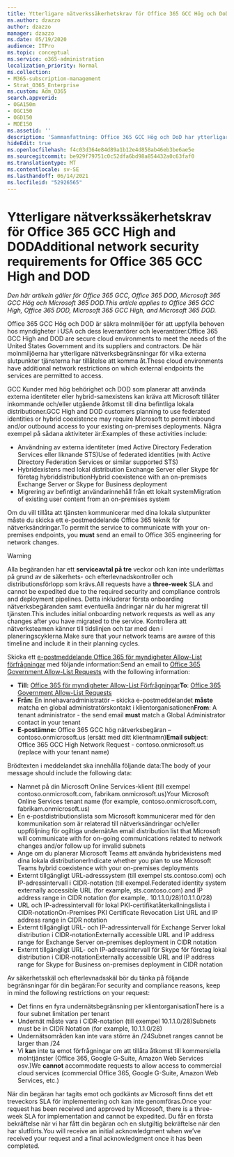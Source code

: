 ```yaml
---
title: Ytterligare nätverkssäkerhetskrav för Office 365 GCC Hög och DoD
ms.author: dzazzo
author: dzazzo
manager: dzazzo
ms.date: 05/19/2020
audience: ITPro
ms.topic: conceptual
ms.service: o365-administration
localization_priority: Normal
ms.collection:
- M365-subscription-management
- Strat_O365_Enterprise
ms.custom: Adm_O365
search.appverid:
- OGA150m
- OGC150
- OGD150
- MOE150
ms.assetid: ''
description: 'Sammanfattning: Office 365 GCC Hög och DoD har ytterligare nätverksäkerhetskrav'
hideEdit: true
ms.openlocfilehash: f4c03d364e84d89a1b12e4d858ab46eb3be6ae5e
ms.sourcegitcommit: be929f79751c0c52dfa6bd98a854432a0c63faf0
ms.translationtype: MT
ms.contentlocale: sv-SE
ms.lasthandoff: 06/14/2021
ms.locfileid: "52926565"
---
```

# <a name="additional-network-security-requirements-for-office-365-gcc-high-and-dod"></a><span data-ttu-id="37bd2-103">Ytterligare nätverkssäkerhetskrav för Office 365 GCC High and DOD</span><span class="sxs-lookup"><span data-stu-id="37bd2-103">Additional network security requirements for Office 365 GCC High and DOD</span></span>

<span data-ttu-id="37bd2-104">*Den här artikeln gäller för Office 365 GCC, Office 365 DOD, Microsoft 365 GCC Hög och Microsoft 365 DOD.*</span><span class="sxs-lookup"><span data-stu-id="37bd2-104">*This article applies to Office 365 GCC High, Office 365 DOD, Microsoft 365 GCC High, and Microsoft 365 DOD.*</span></span>

<span data-ttu-id="37bd2-105">Office 365 GCC Hög och DOD är säkra molnmiljöer för att uppfylla behoven hos myndigheter i USA och dess leverantörer och leverantörer.</span><span class="sxs-lookup"><span data-stu-id="37bd2-105">Office 365 GCC High and DOD are secure cloud environments to meet the needs of the United States Government and its suppliers and contractors.</span></span>  <span data-ttu-id="37bd2-106">De här molnmiljöerna har ytterligare nätverksbegränsningar för vilka externa slutpunkter tjänsterna har tillåtelse att komma åt.</span><span class="sxs-lookup"><span data-stu-id="37bd2-106">These cloud environments have additional network restrictions on which external endpoints the services are permitted to access.</span></span>

<span data-ttu-id="37bd2-107">GCC Kunder med hög behörighet och DOD som planerar att använda externa identiteter eller hybrid-samexistens kan kräva att Microsoft tillåter inkommande och/eller utgående åtkomst till dina befintliga lokala distributioner.</span><span class="sxs-lookup"><span data-stu-id="37bd2-107">GCC High and DOD customers planning to use federated identities or hybrid coexistence may require Microsoft to permit inbound and/or outbound access to your existing on-premises deployments.</span></span>  <span data-ttu-id="37bd2-108">Några exempel på sådana aktiviteter är:</span><span class="sxs-lookup"><span data-stu-id="37bd2-108">Examples of these activities include:</span></span>

* <span data-ttu-id="37bd2-109">Användning av externa identiteter (med Active Directory Federation Services eller liknande STS)</span><span class="sxs-lookup"><span data-stu-id="37bd2-109">Use of federated identities (with Active Directory Federation Services or similar supported STS)</span></span>
* <span data-ttu-id="37bd2-110">Hybridexistens med lokal distribution Exchange Server eller Skype för företag hybriddistribution</span><span class="sxs-lookup"><span data-stu-id="37bd2-110">Hybrid coexistence with an on-premises Exchange Server or Skype for Business deployment</span></span>
* <span data-ttu-id="37bd2-111">Migrering av befintligt användarinnehåll från ett lokalt system</span><span class="sxs-lookup"><span data-stu-id="37bd2-111">Migration of existing user content from an on-premises system</span></span>

<span data-ttu-id="37bd2-112">Om du vill tillåta att tjänsten kommunicerar  med dina lokala slutpunkter måste du skicka ett e-postmeddelande Office 365 teknik för nätverksändringar.</span><span class="sxs-lookup"><span data-stu-id="37bd2-112">To permit the service to communicate with your on-premises endpoints, you **must** send an email to Office 365 engineering for network changes.</span></span>

> [!WARNING]
> <span data-ttu-id="37bd2-113">Alla begäranden har ett **serviceavtal på tre** veckor och kan inte underlättas på grund av de säkerhets- och efterlevnadskontroller och distributionsförlopp som krävs.</span><span class="sxs-lookup"><span data-stu-id="37bd2-113">All requests have a **three-week** SLA and cannot be expedited due to the required security and compliance controls and deployment pipelines.</span></span>  <span data-ttu-id="37bd2-114">Detta inkluderar första onboarding nätverksbegäranden samt eventuella ändringar när du har migrerat till tjänsten.</span><span class="sxs-lookup"><span data-stu-id="37bd2-114">This includes initial onboarding network requests as well as any changes after you have migrated to the service.</span></span>  <span data-ttu-id="37bd2-115">Kontrollera att nätverksteamen känner till tidslinjen och tar med den i planeringscyklerna.</span><span class="sxs-lookup"><span data-stu-id="37bd2-115">Make sure that your network teams are aware of this timeline and include it in their planning cycles.</span></span>

<span data-ttu-id="37bd2-116">Skicka ett [e-postmeddelande Office 365 för myndigheter Allow-List förfrågningar](mailto:o365gwlt@microsoft.com) med följande information:</span><span class="sxs-lookup"><span data-stu-id="37bd2-116">Send an email to [Office 365 Government Allow-List Requests](mailto:o365gwlt@microsoft.com) with the following information:</span></span>

* <span data-ttu-id="37bd2-117">**Till:** [Office 365 för myndigheter Allow-List Förfrågningar](mailto:o365gwlt@microsoft.com)</span><span class="sxs-lookup"><span data-stu-id="37bd2-117">**To**: [Office 365 Government Allow-List Requests](mailto:o365gwlt@microsoft.com)</span></span>
* <span data-ttu-id="37bd2-118">**Från:** En innehavaradministratör – skicka e-postmeddelandet **måste** matcha en global administratörskontakt i klientorganisationen</span><span class="sxs-lookup"><span data-stu-id="37bd2-118">**From**: A tenant administrator - the send email **must** match a Global Administrator contact in your tenant</span></span>
* <span data-ttu-id="37bd2-119">**E-postämne:** Office 365 GCC hög nätverksbegäran – contoso.onmicrosoft.us (ersätt med ditt klientnamn)</span><span class="sxs-lookup"><span data-stu-id="37bd2-119">**Email subject**: Office 365 GCC High Network Request - contoso.onmicrosoft.us (replace with your tenant name)</span></span>

<span data-ttu-id="37bd2-120">Brödtexten i meddelandet ska innehålla följande data:</span><span class="sxs-lookup"><span data-stu-id="37bd2-120">The body of your message should include the following data:</span></span>

* <span data-ttu-id="37bd2-121">Namnet på din Microsoft Online Services-klient (till exempel contoso.onmicrosoft.com, fabrikam.onmicrosoft.us)</span><span class="sxs-lookup"><span data-stu-id="37bd2-121">Your Microsoft Online Services tenant name (for example, contoso.onmicrosoft.com, fabrikam.onmicrosoft.us)</span></span>
* <span data-ttu-id="37bd2-122">En e-postdistributionslista som Microsoft kommunicerar med för den kommunikation som är relaterad till nätverksändringar och/eller uppföljning för ogiltiga undernät</span><span class="sxs-lookup"><span data-stu-id="37bd2-122">An email distribution list that Microsoft will communicate with for on-going communications related to network changes and/or follow up for invalid subnets</span></span>
* <span data-ttu-id="37bd2-123">Ange om du planerar Microsoft Teams att använda hybridexistens med dina lokala distributioner</span><span class="sxs-lookup"><span data-stu-id="37bd2-123">Indicate whether you plan to use Microsoft Teams hybrid coexistence with your on-premises deployments</span></span>
* <span data-ttu-id="37bd2-124">Externt tillgängligt URL-adresssystem (till exempel sts.contoso.com) och IP-adressintervall i CIDR-notation (till exempel.</span><span class="sxs-lookup"><span data-stu-id="37bd2-124">Federated identity system externally accessible URL (for example, sts.contoso.com) and IP address range in CIDR notation (for example,.</span></span> <span data-ttu-id="37bd2-125">10.1.1.0/28)</span><span class="sxs-lookup"><span data-stu-id="37bd2-125">10.1.1.0/28)</span></span>
* <span data-ttu-id="37bd2-126">URL och IP-adressintervall för lokal PKI-certifikatåterkallningslista i CIDR-notation</span><span class="sxs-lookup"><span data-stu-id="37bd2-126">On-Premises PKI Certificate Revocation List URL and IP address range in CIDR notation</span></span>
* <span data-ttu-id="37bd2-127">Externt tillgängligt URL- och IP-adressintervall för Exchange Server lokal distribution i CIDR-notation</span><span class="sxs-lookup"><span data-stu-id="37bd2-127">Externally accessible URL and IP address range for Exchange Server on-premises deployment in CIDR notation</span></span>
* <span data-ttu-id="37bd2-128">Externt tillgängligt URL- och IP-adressintervall för Skype för företag lokal distribution i CIDR-notation</span><span class="sxs-lookup"><span data-stu-id="37bd2-128">Externally accessible URL and IP address range for Skype for Business on-premises deployment in CIDR notation</span></span>

<span data-ttu-id="37bd2-129">Av säkerhetsskäl och efterlevnadsskäl bör du tänka på följande begränsningar för din begäran:</span><span class="sxs-lookup"><span data-stu-id="37bd2-129">For security and compliance reasons, keep in mind the following restrictions on your request:</span></span>

* <span data-ttu-id="37bd2-130">Det finns en fyra undernätsbegränsning per klientorganisation</span><span class="sxs-lookup"><span data-stu-id="37bd2-130">There is a four subnet limitation per tenant</span></span>
* <span data-ttu-id="37bd2-131">Undernät måste vara i CIDR-notation (till exempel 10.1.1.0/28)</span><span class="sxs-lookup"><span data-stu-id="37bd2-131">Subnets must be in CIDR Notation (for example, 10.1.1.0/28)</span></span>
* <span data-ttu-id="37bd2-132">Undernätsområden kan inte vara större än /24</span><span class="sxs-lookup"><span data-stu-id="37bd2-132">Subnet ranges cannot be larger than /24</span></span>
* <span data-ttu-id="37bd2-133">Vi **kan** inte ta emot förfrågningar om att tillåta åtkomst till kommersiella molntjänster (Office 365, Google G-Suite, Amazon Web Services osv.)</span><span class="sxs-lookup"><span data-stu-id="37bd2-133">We **cannot** accommodate requests to allow access to commercial cloud services (commercial Office 365, Google G-Suite, Amazon Web Services, etc.)</span></span>

<span data-ttu-id="37bd2-134">När din begäran har tagits emot och godkänts av Microsoft finns det ett treveckors SLA för implementering och kan inte genomföras.</span><span class="sxs-lookup"><span data-stu-id="37bd2-134">Once your request has been received and approved by Microsoft, there is a three-week SLA for implementation and cannot be expedited.</span></span>  <span data-ttu-id="37bd2-135">Du får en första bekräftelse när vi har fått din begäran och en slutgiltig bekräftelse när den har slutförts.</span><span class="sxs-lookup"><span data-stu-id="37bd2-135">You will receive an initial acknowledgment when we’ve received your request and a final acknowledgment once it has been completed.</span></span>
